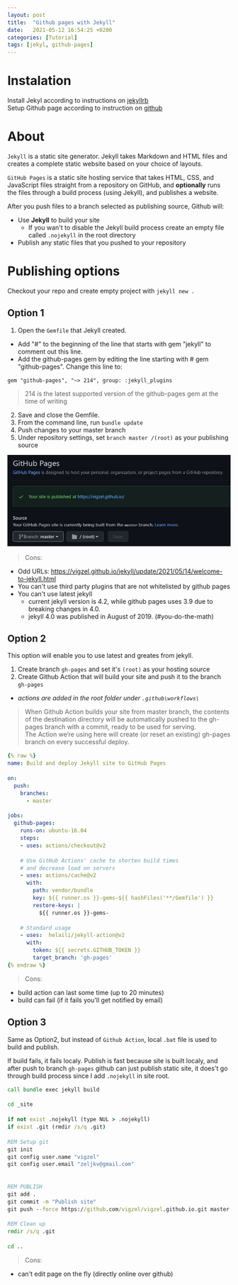 ```yaml
---
layout: post
title:  "Github pages with Jekyll"
date:   2021-05-12 16:54:25 +0200
categories: [Tutorial]
tags: [jekyl, github-pages]
---
```



# Instalation

Install Jekyl according to instructions on [jekyllrb][jekyllrb]  
Setup Github page according to instruction on [github][gh-pages]

# About

`Jekyll` is a static site generator. Jekyll takes Markdown and HTML files and creates a complete static website based on your choice of layouts. 

`GitHub Pages` is a static site hosting service that takes HTML, CSS, and JavaScript files straight from a repository on GitHub, and **optionally** runs the files through a build process (using Jekyll), and publishes a website. 


After you push files to a branch selected as publishing source, Github will:
 * Use **Jekyll** to build your site
   - If you wan't to  disable the Jekyll build process create an empty file called `.nojekyll` in the root directory
 * Publish any static files that you pushed to your repository

# Publishing options

Checkout your repo and create empty project with `jekyll new .`


## Option 1


1. Open the `Gemfile` that Jekyll created.  
  - Add "#" to the beginning of the line that starts with gem "jekyll" to comment out this line.
  - Add the github-pages gem by editing the line starting with # gem "github-pages". Change this line to:
  ```
  gem "github-pages", "~> 214", group: :jekyll_plugins
  ```
  > 214 is the latest supported version of the github-pages gem at the time of writing
2. Save and close the Gemfile.
4. From the command line, run `bundle update`
5. Push changes to your master branch
6. Under repository settings, set `branch master /(root)` as your publishing source

![Github page source](/assets/images/gh-page-source.jpg)

> Cons:
 * Odd URLs: https://vigzel.github.io/jekyll/update/2021/05/14/welcome-to-jekyll.html
 * You can't use third party plugins that are not whitelisted by github pages
 * You can't use latest jekyll
   - current jekyll version is 4.2, while github pages uses 3.9 due to breaking changes in 4.0. 
   - jekyll 4.0 was published in August of 2019. (#you-do-the-math)
   

## Option 2

This option will enable you to use latest and greates from jekyll.

 1. Create branch `gh-pages` and set it's `(root)` as your hosting source
 2. Create Github Action that will build your site and push it to the branch `gh-pages`
   - _actions are added in the root folder under `.github\workflows\`_

> When Github Action builds your site from master branch, the contents of the destination directory will be automatically pushed to the gh-pages branch with a commit, ready to be used for serving.  
The Action we’re using here will create (or reset an existing) gh-pages branch on every successful deploy.

```yml
{% raw %}
name: Build and deploy Jekyll site to GitHub Pages

on:
  push:
    branches:
      - master

jobs:
  github-pages:
    runs-on: ubuntu-16.04
    steps:
    - uses: actions/checkout@v2

    # Use GitHub Actions' cache to shorten build times 
    # and decrease load on servers
    - uses: actions/cache@v2
      with:
        path: vendor/bundle
        key: ${{ runner.os }}-gems-${{ hashFiles('**/Gemfile') }} 
        restore-keys: |
          ${{ runner.os }}-gems-

    # Standard usage
    - uses:  helaili/jekyll-action@v2
      with:
        token: ${{ secrets.GITHUB_TOKEN }}
        target_branch: 'gh-pages'
{% endraw %}
```

> Cons:
 - build action can last some time (up to 20 minutes) 
 - build can fail (if it fails you'll get notified by email)


## Option 3

Same as Option2, but instead of `Github Action`, local `.bat` file is used to build and publish.

If build fails, it fails localy. Publish is fast because site is built localy, and after push to branch `gh-pages` github can just publish static site, it does't go through build process since I add `.nojekyll` in site root.


```bat
call bundle exec jekyll build

cd _site

if not exist .nojekyll (type NUL > .nojekyll)
if exist .git (rmdir /s/q .git)

REM Setup git
git init
git config user.name "vigzel"
git config user.email "zeljkv@gmail.com"


REM PUBLISH
git add .
git commit -m "Publish site"
git push --force https://github.com/vigzel/vigzel.github.io.git master:gh-pages

REM Clean up
rmdir /s/q .git

cd ..
```

> Cons:
 - can't edit page on the fly (directly online over github)


[jekyllrb]: https://jekyllrb.com/docs/
[gh-pages]: https://pages.github.com/